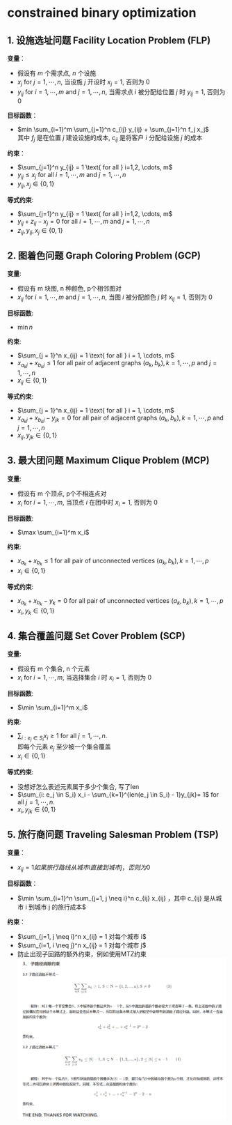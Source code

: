 # constrained binary optimization

## 1. 设施选址问题 Facility Location Problem (FLP)

**变量**：

- 假设有 $m$ 个需求点, $n$ 个设施
- $x_j \text{ for } j= 1, \cdots, n$, 当设施 $j$ 开设时 $x_j = 1$, 否则为 $0$
- $y_{ij} \text{ for } i = 1, \cdots, m \text{ and } j = 1, \cdots, n$, 当需求点 $i$ 被分配给位置 $j$ 时 $y_{ij} = 1$, 否则为 $0$

**目标函数**：

- $min \sum_{i=1}^m \sum_{j=1}^n c_{ij} y_{ij} + \sum_{j=1}^n f_j x_j$  
其中 $f_j$ 是在位置 $j$ 建设设施的成本, $c_{ij}$ 是将客户 $i$ 分配给设施 $j$ 的成本

**约束**：

- $\sum_{j=1}^n y_{ij} = 1 \text{ for all }  i=1,2, \cdots, m$
- $y_{ij} \leq x_j \text{ for all } i=1, \cdots, m\text{ and } j=1, \cdots, n$
- $y_{i j}, x_j \in\{0,1\}$

**等式约束**:

- $\sum_{j=1}^n y_{ij} = 1 \text{ for all }  i=1,2, \cdots, m$
- $y_{i j}+z_{i j}-x_j=0 \text{ for all } i=1, \cdots, m\text{ and } j=1, \cdots, n$
- $z_{i j}, y_{i j}, x_j \in\{0,1\}$

## 2. 图着色问题 Graph Coloring Problem (GCP)

**变量**:

- 假设有 m 块图, n 种颜色, p个相邻图对
- $x_{ij} \text{ for } i = 1, \cdots, m \text{ and } j = 1, \cdots, n$, 当图 $i$ 被分配颜色 $j$ 时 $x_{ij} = 1$, 否则为 $0$

**目标函数**:

- $\min n$

**约束**:

- $\sum_{j = 1}^n x_{ij} = 1 \text{ for all } i = 1, \cdots, m$
- $x_{a_kj} + x_{b_kj} \leq 1$ for all pair of adjacent graphs $(a_k, b_k), k = 1, \cdots, p$ and $j = 1, \cdots, n$
- $x_{ij} \in\{0,1\}$

**等式约束**:

- $\sum_{j = 1}^n x_{ij} = 1 \text{ for all } i = 1, \cdots, m$
- $x_{a_kj} + x_{b_kj} - y_{jk} = 0$ for all pair of adjacent graphs $(a_k, b_k), k = 1, \cdots, p$ and $j = 1, \cdots, n$
- $x_{ij}, y_{jk} \in\{0,1\}$

## 3. 最大团问题 Maximum Clique Problem (MCP)

**变量**:

- 假设有 m 个顶点, p个不相连点对
- $x_i \text{ for } i = 1, \cdots, m$, 当顶点 $i$ 在团中时 $x_i = 1$, 否则为 $0$  

**目标函数**:

- $\max \sum_{i=1}^m x_i$  

**约束**:

- $x_{a_k} + x_{b_k} \leq 1$ for all pair of unconnected vertices $(a_k, b_k), k = 1, \cdots, p$
- $x_{i} \in\{0,1\}$

**等式约束**:

- $x_{a_k} + x_{b_k} - y_{k} = 0$ for all pair of unconnected vertices $(a_k, b_k), k = 1, \cdots, p$
- $x_{i}, y_{k} \in\{0,1\}$  

## 4. 集合覆盖问题 Set Cover Problem (SCP)

**变量**:

- 假设有 m 个集合, n 个元素
- $x_i \text{ for } i = 1, \cdots, m$, 当选择集合 $i$ 时 $x_i = 1$, 否则为 $0$

**目标函数**:

- $\min \sum_{i=1}^m x_i$

**约束**:

- $\sum_{i: e_j \in S_i} x_i \geq 1$ for all $j = 1, \cdots, n$.  
  即每个元素 $e_j$ 至少被一个集合覆盖
- $x_{i} \in\{0,1\}$  

**等式约束**:

- 没想好怎么表述元素属于多少个集合, 写了len
- $\sum_{i: e_j \in S_i} x_i - \sum_{k=1}^{len(e_j \in S_i) - 1}y_{jk}= 1$ for all $j = 1, \cdots, n$. 
- $x_{i}, y_{jk} \in\{0,1\}$

## 5. 旅行商问题 Traveling Salesman Problem (TSP)

**变量**：
- $x_{ij} = 1 如果旅行路线从城市  i  直接到城市  j ，否则为 0$

**目标函数**：
- $\min \sum_{i=1}^n \sum_{j=1, j \neq i}^n c_{ij} x_{ij} ，其中  c_{ij}  是从城市  i  到城市  j  的旅行成本$

**约束**：
- $\sum_{j=1, j \neq i}^n x_{ij} = 1  对每个城市 i$  
- $\sum_{i=1, i \neq j}^n x_{ij} = 1  对每个城市 j$  
- 防止出现子回路的额外约束，例如使用MTZ约束  
![`alt text`](TSP_add.png)